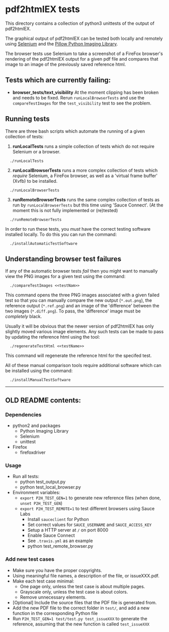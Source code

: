 # pdf2htmlEX tests

This directory contains a collection of python3 unittests of the output of 
pdf2htmlEX.

The graphical output of pdf2htmlEX can be tested both locally and remotely 
using [Selenium](https://www.selenium.dev/) and the [Pillow Python Imaging 
Library](https://python-pillow.org/).

The browser tests use Selenium to take a screenshot of a FireFox browser's 
rendering of the pdf2htmlEX output for a given pdf file and compares that 
image to an image of the previously saved reference html. 

## Tests which are currently failing:

- **browser_tests/text_visibility** At the moment clipping has been broken 
and needs to be fixed. Rerun `runLocalBrowserTests` and use the 
`compareTestImages` for the `test_visibility` test to see the problem. 

## Running tests

There are three bash scripts which automate the running of a given 
collection of tests: 

1. **runLocalTests** runs a simple collection of tests which do not 
require Selenium or a browser. 

```
  ./runLocalTests
```

2. **runLocalBrowserTests** runs a more complex collection of tests which 
*require* Selenium, a FireFox browser, as well as a 'virtual frame buffer' 
(Xvfb) to be installed. 

```
  ./runLocalBrowserTests
```

3. **runRemoteBrowserTests** runs the same complex collection of tests as 
run by `runLocalBrowserTests` but this time using 'Sauce Connect'. (At the 
moment this is not fully implemented or (re)tested) 

```
  ./runRemoteBrowserTests
```

In order to run these tests, you *must* have the correct testing software 
installed locally. To do this you can run the command: 

```
  ./installAutomaticTestSoftware
```

## Understanding browser test failures

If any of the automatic browser tests *fail* then you might want to 
manually view the PNG images for a given test using the command: 

```
  ./compareTestImages <<testNam>>
```

This command opens the three PNG images associated with a given failed 
test so that you can manually compare the new output (`*.out.png`), the 
reference output (`*.ref.png`) and an image of the 'difference' between 
the two images (`*.diff.png`). To pass, the 'difference' image must be 
*completely* black. 

Usually it will be obvious that the newer version of pdf2htmlEX has only 
slightly moved various image elements. Any such tests can be made to pass 
by updating the reference html using the tool:

```
  ./regenerateTestHtml <<testName>>
```

This command will regenerate the reference html for the specifed test.

All of these manual comparison tools require additional software which can 
be installed using the command: 

```
  ./installManualTestSoftware
```

--- 

## OLD README contents:

### Dependencies

- python2 and packages
  - Python Imaging Library
  - Selenium
  - unittest
- Firefox
  - firefoxdriver

### Usage
- Run all tests:
  - python test_output.py
  - python test_local_browser.py
- Environment variables:
  - `export P2H_TEST_GEN=1` to generate new reference files (when done, `unset P2H_TEST_GEN`)
  - `export P2H_TEST_REMOTE=1` to test different browsers using Sauce Labs
    - Install `sauceclient` for Python
    - Set correct values for `SAUCE_USERNAME` and `SAUCE_ACCESS_KEY`
    - Setup a HTTP server at `/` on port 8000
    - Enable Sauce Connect
    - See `.travis.yml` as an example
    - python test_remote_browser.py

### Add new test cases

- Make sure you have the proper copyrights.
- Using meaningful file names, a description of the file, or issueXXX.pdf.
- Make each test case minimal:
  - One page only, unless the test case is about multiple pages.
  - Grayscale only, unless the test case is about colors.
  - Remove unnecessary elements.
- [Optional] Include the source files that the PDF file is generated from.
- Add the new PDF file to the correct folder in `test/`, and add a new function in the corresponding Python file
- Run `P2H_TEST_GEN=1 test/test.py test_issueXXX` to generate the reference, assuming that the new function is called `test_issueXXX`
